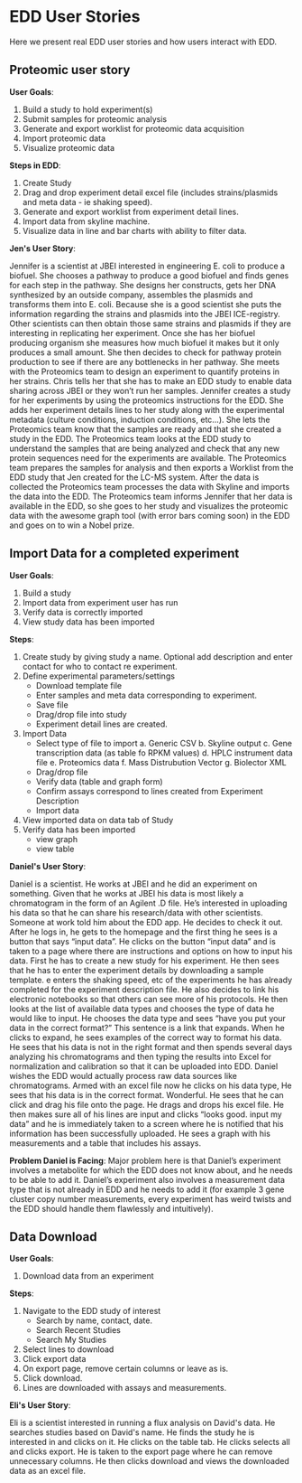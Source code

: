 # EDD User Stories

Here we present real EDD user stories and how users interact with EDD.

## Proteomic user story

__User  Goals__:

1. Build a study to hold experiment(s)
2. Submit samples for proteomic analysis
3. Generate and export worklist for proteomic data acquisition
4. Import proteomic data
5. Visualize proteomic data

__Steps in EDD__:

1. Create Study
2. Drag and drop experiment detail excel file (includes strains/plasmids and meta data - ie shaking speed).
3. Generate and export worklist from experiment detail lines.
4. Import data from skyline machine.
5. Visualize data in line and bar charts with ability to filter data.

__Jen's User Story__:

Jennifer is a scientist at JBEI interested in engineering E. coli to produce a biofuel. She chooses a pathway to produce
 a good biofuel and finds genes for each step in the pathway. She designs her constructs, gets her DNA synthesized by an
outside company, assembles the plasmids and transforms them into E. coli. Because she is a good scientist she puts the
information regarding the strains and plasmids into the JBEI ICE-registry. Other scientists can then obtain those same
strains and plasmids if they are interesting in replicating her experiment. Once she has her biofuel producing
organism she measures how much biofuel it makes but it only produces a small amount. She then decides to check for
pathway protein production to see if there are any bottlenecks in her pathway. She meets with the Proteomics team to
design an experiment to quantify proteins in her strains. Chris tells her that she has to make an EDD study to enable
data sharing across JBEI or they won’t run her samples. Jennifer creates a study for her experiments by using the
proteomics instructions for the EDD. She adds her experiment details lines to her study along with the experimental
metadata (culture conditions, induction conditions, etc…). She lets the Proteomics team know that the samples are
 ready and that she created a study in the EDD. The Proteomics team looks at the EDD study to understand the
samples that are being analyzed and check that any new protein sequences need for the experiments are available.
The Proteomics team prepares the samples for analysis and then exports a Worklist from the EDD study that Jen
created for the LC-MS system. After the data is collected the Proteomics team processes the data with Skyline and
imports the data into the EDD. The Proteomics team informs Jennifer that her data is available in the EDD, so
she goes to her study and visualizes the proteomic data with the awesome graph tool (with error bars coming soon)
in the EDD and goes on to win a Nobel prize.

## Import Data for a completed experiment

__User  Goals__:

1. Build a study
2. Import data from experiment user has run
3. Verify data is correctly imported
4. View study data has been imported

__Steps__:

1. Create study by giving study a name. Optional add description and enter contact for who to contact re experiment.
2. Define experimental parameters/settings
    - Download template file
    - Enter samples and meta data corresponding to experiment.
    - Save file
    - Drag/drop file into study
    - Experiment detail lines are created.
3. Import Data
    - Select type of file to import
        a. Generic CSV
        b. Skyline output
        c. Gene transcription data (as table fo RPKM values)
        d. HPLC instrument data file
        e. Proteomics data
        f. Mass Distrubution Vector
        g. Biolector XML
    - Drag/drop file
    - Verify data (table and graph form)
    - Confirm assays correspond to lines created from Experiment Description
    - Import data
4. View imported data on data tab of Study
5. Verify data has been imported
    - view graph
    - view table

__Daniel's User Story__:

Daniel is a scientist.  He works at JBEI and he did an experiment on something. Given that he works at JBEI his data is
most likely a chromatogram in the form of an Agilent .D file. He’s interested in uploading his data so that he can share
his research/data with other scientists.  Someone at work told him about the EDD app.  He decides to check it out.
After he logs in, he gets to the homepage and the first thing he sees is a button that says “input data”. He clicks on
the button “input data” and is taken to a page where there are instructions and options on how to input his data.
First he has to create a new study for his experiment.  He then sees that he has to enter the experiment details by
downloading a sample template. e enters the shaking speed, etc of the experiments he has already completed for the
experiment description file.  He also decides to link his electronic notebooks so that others
can see more of his protocols. He then looks at the list of available data types and chooses the type of data he would
like to input. He chooses the data type and sees  “have you put your data in the correct format?” This sentence is a
link that expands. When he clicks to expand, he sees examples of the correct way to format his data.  He sees that his
data is not in the right format and  then spends several days analyzing his chromatograms and then typing the results
into Excel for normalization and calibration so that it can be uploaded into EDD. Daniel wishes the EDD would
actually process raw data sources like chromatograms.
Armed with an excel file now he clicks on his data type,  He sees that his data is in the correct format. Wonderful.
He sees that he can click and drag his file onto the page. He drags and drops his excel file. He then makes sure all
of his lines are input and clicks “looks good. input my data” and he is immediately taken to a screen where he is
notified that his information has been successfully uploaded.  He sees a graph with his measurements and a table that
includes his assays.

__Problem Daniel is Facing__:
Major problem here is that Daniel’s experiment involves a metabolite for which the EDD does not know about, and he
needs to be able to add it. Daniel’s experiment also involves a measurement data type that is not already in EDD and he
needs to add it (for example 3 gene cluster copy number measurements, every experiment has weird twists and the
EDD should handle them flawlessly and intuitively).


## Data Download

__User  Goals__:

1. Download data from an experiment

__Steps__:

1. Navigate to the EDD study of interest
    - Search by name, contact, date.
    - Search Recent Studies
    - Search My Studies
2. Select lines to download
3. Click export data
4. On export page, remove certain columns or leave as is.
5. Click download.
6. Lines are downloaded with assays and measurements.

__Eli's User Story__:

Eli is a scientist interested in running a flux analysis on David's data. He searches studies based on David's name.
He finds the study he is interested in and clicks on it. He clicks on the table tab. He clicks selects all and
clicks export. He is taken to the export page where he can remove unnecessary columns. He then clicks download and
views the downloaded data as an excel file.


